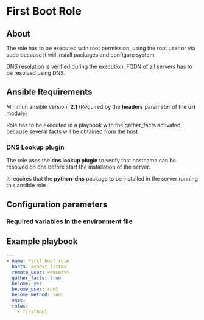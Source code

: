 # First Boot Role

## About

The role has to be executed with root permission, using the root user or via sudo because it will install packages and configure system

DNS resolution is verified during the execution, FQDN of all servers has to be resolved using DNS.

## Ansible Requirements

Minimun ansible version: **2.1** (Required by the **headers** parameter of the **uri** module)

Role has to be executed in a playbook with the gather_facts activated, because several facts will be obtained from the host

### DNS Lookup plugin

The role uses the **dns lookup plugin** to verify that hostname can be resolved on dns before start the installation of the server.

It requires that the **python-dns** package to be installed in the server running this ansible role

## Configuration parameters

### Required variables in the environment file

## Example playbook

```yml
---
- name: First boot role
  hosts: <<host list>>
  remote_user: <<user>>
  gather_facts: true
  become: yes
  become_user: root
  become_method: sudo
  vars:
  roles:
    - firstBoot
```
